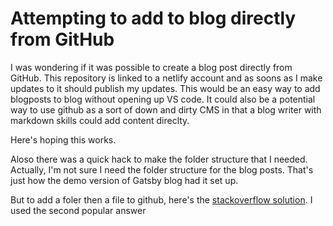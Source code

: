 # Attempting to add to blog directly from GitHub

I was wondering if it was possible to create a blog post directly from GitHub. This repository is linked to a netlify account and as soons as I make updates to it should publish my updates.
This would be an easy way to add blogposts to blog without opening up VS code.
It could also be a potential way to use github as a sort of down and dirty CMS in that a blog writer with markdown skills could add content direclty.

Here's hoping this works. 

Aloso there was a quick hack to make the folder structure that I needed. Actually, I'm not sure I need the folder structure for the blog posts. That's just how the demo version of Gatsby blog had it set up. 

But to add a foler then a file to github, here's the [stackoverflow solution](https://stackoverflow.com/questions/12258399/how-do-i-create-a-folder-in-a-github-repository). 
I used the second popular answer
